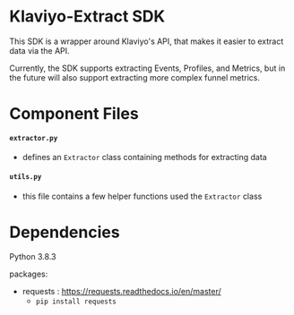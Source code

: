 # Klaviyo-Extract SDK

This SDK is a wrapper around Klaviyo's API, that makes it easier to extract data via the API.

Currently, the SDK supports extracting Events, Profiles, and Metrics, but in the future will also support extracting more complex funnel metrics.

# Component Files

#### `extractor.py`
- defines an `Extractor` class containing methods for extracting data

#### `utils.py`
- this file contains a few helper functions used the `Extractor` class

# Dependencies

Python 3.8.3

packages:
- requests : https://requests.readthedocs.io/en/master/
  - `pip install requests`
